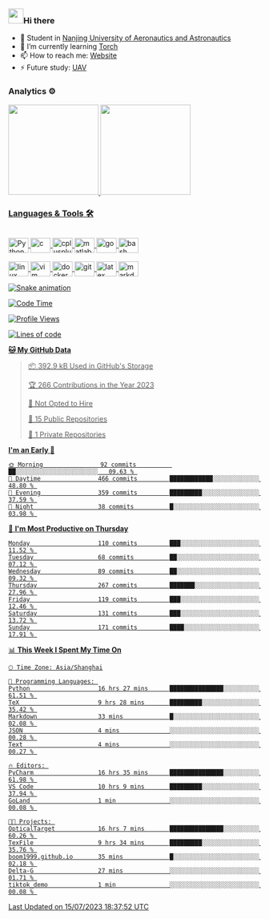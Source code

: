 ### <img src="https://emojis.slackmojis.com/emojis/images/1531849430/4246/blob-sunglasses.gif?1531849430" width="30"/>Hi there

- 🔭 Student in  [Nanjing University of Aeronautics and Astronautics][1]
- 🌱 I’m currently learning [Torch][2]
- 📫 How to reach me: [Website][3]
- ⚡ Future study: [UAV][4]

### Analytics ⚙️

<div>
  <a href="https://github.com/boom1999">
  <img height="180em" src="https://github-readme-stats.vercel.app/api?username=boom1999&show_icons=true&theme=tokyonight&include_all_commits=true&count_private=true"/>
  <img height="180em" src="https://github-readme-stats.vercel.app/api/top-langs/?username=boom1999&layout=compact&langs_count=7&theme=tokyonight"/>
</div>

### Languages & Tools 🛠

<div style="display: inline_block"><br>
  <img align="center" alt="Python" height="30" width="40" src="https://www.lingzhicheng.cn/usr/file/picture/icon/python.svg">
  <img align="center" alt="c" height="30" width="40" src="https://www.lingzhicheng.cn/usr/file/picture/icon/c.svg">
  <img align="center" alt="cplusplus" height="30" width="40" src="https://www.lingzhicheng.cn/usr/file/picture/icon/cplusplus.svg">
  <img align="center" alt="matlab" height="30" width="40" src="https://www.lingzhicheng.cn/usr/file/picture/icon/matlab.svg">
  <img align="center" alt="go" height="30" width="40" src="https://www.lingzhicheng.cn/usr/file/picture/icon/go.svg">
  <img align="center" alt="bash" height="30" width="40" src="https://www.lingzhicheng.cn/usr/file/picture/icon/bash.svg">
</div>
<div style="display: inline_block"><br>
  <img align="center" alt="linux" height="30" width="40" src="https://www.lingzhicheng.cn/usr/file/picture/icon/linux.svg">
  <img align="center" alt="vim" height="30" width="40" src="https://www.lingzhicheng.cn/usr/file/picture/icon/vim.svg">
  <img align="center" alt="docker" height="30" width="40" src="https://www.lingzhicheng.cn/usr/file/picture/icon/docker.svg">
  <img align="center" alt="git" height="30" width="40" src="https://www.lingzhicheng.cn/usr/file/picture/icon/git.svg">
  <img align="center" alt="latex" height="30" width="40" src="https://www.lingzhicheng.cn/usr/file/picture/icon/latex.svg">
  <img align="center" alt="markdown" height="30" width="40" src="https://www.lingzhicheng.cn/usr/file/picture/icon/markdown.svg">

  ![Snake animation](https://github.com/boom1999/boom1999/blob/output/github-contribution-grid-snake.svg)
</div>

<!--START_SECTION:waka-->
![Code Time](http://img.shields.io/badge/Code%20Time-883%20hrs%2015%20mins-blue)

![Profile Views](http://img.shields.io/badge/Profile%20Views-0-blue)

![Lines of code](https://img.shields.io/badge/From%20Hello%20World%20I%27ve%20Written-4.6%20million%20lines%20of%20code-blue)

**🐱 My GitHub Data** 

> 📦 392.9 kB Used in GitHub's Storage 
 > 
> 🏆 266 Contributions in the Year 2023
 > 
> 🚫 Not Opted to Hire
 > 
> 📜 15 Public Repositories 
 > 
> 🔑 1 Private Repositories 
 > 
**I'm an Early 🐤** 

```text
🌞 Morning                92 commits          ██░░░░░░░░░░░░░░░░░░░░░░░   09.63 % 
🌆 Daytime                466 commits         ████████████░░░░░░░░░░░░░   48.80 % 
🌃 Evening                359 commits         █████████░░░░░░░░░░░░░░░░   37.59 % 
🌙 Night                  38 commits          █░░░░░░░░░░░░░░░░░░░░░░░░   03.98 % 
```
📅 **I'm Most Productive on Thursday** 

```text
Monday                   110 commits         ███░░░░░░░░░░░░░░░░░░░░░░   11.52 % 
Tuesday                  68 commits          ██░░░░░░░░░░░░░░░░░░░░░░░   07.12 % 
Wednesday                89 commits          ██░░░░░░░░░░░░░░░░░░░░░░░   09.32 % 
Thursday                 267 commits         ███████░░░░░░░░░░░░░░░░░░   27.96 % 
Friday                   119 commits         ███░░░░░░░░░░░░░░░░░░░░░░   12.46 % 
Saturday                 131 commits         ███░░░░░░░░░░░░░░░░░░░░░░   13.72 % 
Sunday                   171 commits         ████░░░░░░░░░░░░░░░░░░░░░   17.91 % 
```


📊 **This Week I Spent My Time On** 

```text
🕑︎ Time Zone: Asia/Shanghai

💬 Programming Languages: 
Python                   16 hrs 27 mins      ███████████████░░░░░░░░░░   61.51 % 
TeX                      9 hrs 28 mins       █████████░░░░░░░░░░░░░░░░   35.42 % 
Markdown                 33 mins             █░░░░░░░░░░░░░░░░░░░░░░░░   02.08 % 
JSON                     4 mins              ░░░░░░░░░░░░░░░░░░░░░░░░░   00.28 % 
Text                     4 mins              ░░░░░░░░░░░░░░░░░░░░░░░░░   00.27 % 

🔥 Editors: 
PyCharm                  16 hrs 35 mins      ███████████████░░░░░░░░░░   61.98 % 
VS Code                  10 hrs 9 mins       █████████░░░░░░░░░░░░░░░░   37.94 % 
GoLand                   1 min               ░░░░░░░░░░░░░░░░░░░░░░░░░   00.08 % 

🐱‍💻 Projects: 
OpticalTarget            16 hrs 7 mins       ███████████████░░░░░░░░░░   60.26 % 
TexFile                  9 hrs 34 mins       █████████░░░░░░░░░░░░░░░░   35.76 % 
boom1999.github.io       35 mins             █░░░░░░░░░░░░░░░░░░░░░░░░   02.18 % 
Delta-G                  27 mins             ░░░░░░░░░░░░░░░░░░░░░░░░░   01.71 % 
tiktok_demo              1 min               ░░░░░░░░░░░░░░░░░░░░░░░░░   00.08 % 
```


 Last Updated on 15/07/2023 18:37:52 UTC
<!--END_SECTION:waka-->

[1]: http://www.nuaa.edu.cn
[2]: https://pytorch.org
[3]: https://www.lingzhicheng.cn
[4]: http://uav.nuaa.edu.cn

<!-- markdownlint-disable-file MD033 MD041 -->
